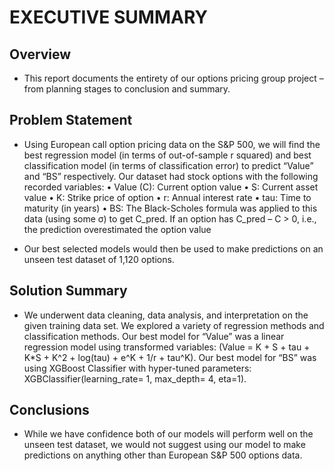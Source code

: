# EXECUTIVE SUMMARY

## Overview 
- This report documents the entirety of our options pricing group project – from planning stages to conclusion and summary. 

## Problem Statement 
- Using European call option pricing data on the S&P 500, we will find the best regression model (in terms of out-of-sample r squared) and best classification model (in terms of classification error) to predict “Value” and “BS” respectively. Our dataset had stock options with the following recorded variables: 
  •	Value (C): Current option value 
  •	S: Current asset value 
  •	K: Strike price of option 
  •	r: Annual interest rate 
  •	tau: Time to maturity (in years) 
  •	BS: The Black-Scholes formula was applied to this data (using some σ) to get C_pred. If an option has C_pred – C > 0, i.e., the prediction overestimated the option value

- Our best selected models would then be used to make predictions on an unseen test dataset of 1,120 options. 

## Solution Summary
- We underwent data cleaning, data analysis, and interpretation on the given training data set. We explored a variety of regression methods and classification methods. Our best model for “Value” was a linear regression model using transformed variables: (Value = K + S + tau + K*S + K^2 + log(tau) + e^K + 1/r + tau^K). Our best model for “BS” was using XGBoost Classifier with hyper-tuned parameters: XGBClassifier(learning_rate= 1, max_depth= 4, eta=1). 

## Conclusions
- While we have confidence both of our models will perform well on the unseen test dataset, we would not suggest using our model to make predictions on anything other than European S&P 500 options data. 
